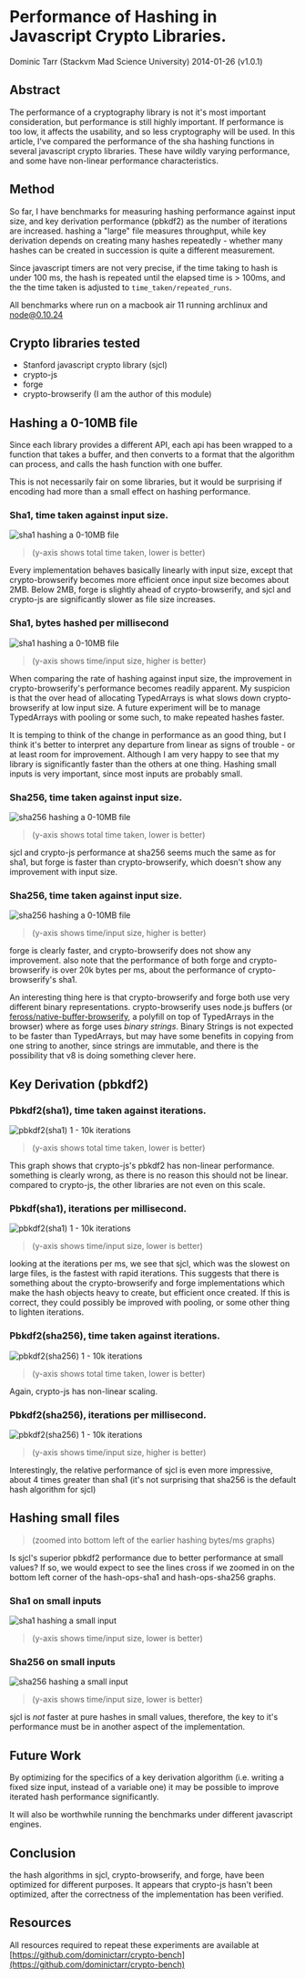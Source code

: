 # Performance of Hashing in Javascript Crypto Libraries.

Dominic Tarr (Stackvm Mad Science University) 2014-01-26 (v1.0.1)

## Abstract

The performance of a cryptography library is not it's most important consideration,
but performance is still highly important. If performance is too low, it affects the usability,
and so less cryptography will be used. In this article, I've compared the performance of the 
sha hashing functions in several javascript crypto libraries. These have wildly varying performance,
and some have non-linear performance characteristics.

## Method

So far, I have benchmarks for measuring hashing performance against input size,
and key derivation performance (pbkdf2) as the number of iterations are increased.
hashing a "large" file measures throughput, while key derivation depends on creating many hashes
repeatedly - whether many hashes can be created in succession is quite a different measurement.

Since javascript timers are not very precise, if the time taking to hash is under 100 ms,
the hash is repeated until the elapsed time is > 100ms, and the the time taken is adjusted
to `time_taken/repeated_runs`.

All benchmarks where run on a macbook air 11 running archlinux and node@0.10.24

## Crypto libraries tested

* Stanford javascript crypto library (sjcl)
* crypto-js
* forge
* crypto-browserify (I am the author of this module)

## Hashing a 0-10MB file

Since each library provides a different API, each api has been wrapped to a function
that takes a buffer, and then converts to a format that the algorithm can process,
and calls the hash function with one buffer.

This is not necessarily fair on some libraries,
but it would be surprising if encoding had more
than a small effect on hashing performance.

### Sha1, time taken against input size.

![sha1 hashing a 0-10MB file](./graphs/hash-sha1.png)

>(y-axis shows total time taken, lower is better)

Every implementation behaves basically linearly with input size,
except that crypto-browserify becomes more efficient once input size
becomes about 2MB. Below 2MB, forge is slightly ahead of crypto-browserify,
and sjcl and crypto-js are significantly slower as file size increases.

### Sha1, bytes hashed per millisecond

![sha1 hashing a 0-10MB file](./graphs/hash-ops-sha1.png)

>(y-axis shows time/input size, higher is better)

When comparing the rate of hashing against input size, the improvement in crypto-browserify's
performance becomes readily apparent. My suspicion is that the over head of allocating
TypedArrays is what slows down crypto-browserify at low input size.
A future experiment will be to manage TypedArrays with pooling or some such,
to make repeated hashes faster.

It is temping to think of the change in performance as an good thing,
but I think it's better to interpret any departure from linear as
signs of trouble - or at least room for improvement. Although I am very happy
to see that my library is significantly faster than the others at one thing.
Hashing small inputs is very important, since most inputs are probably small.

### Sha256, time taken against input size.

![sha256 hashing a 0-10MB file](./graphs/hash-sha256.png)

>(y-axis shows total time taken, lower is better)

sjcl and crypto-js performance at sha256 seems much the same as for sha1,
but forge is faster than crypto-browserify, which doesn't show any improvement with input size.

### Sha256, time taken against input size.

![sha256 hashing a 0-10MB file](./graphs/hash-ops-sha256.png)

>(y-axis shows time/input size, higher is better)

forge is clearly faster, and crypto-browserify does not show any improvement.
also note that the performance of both forge and crypto-browserify is over 20k bytes per ms,
about the performance of crypto-browserify's sha1.

An interesting thing here is that crypto-browserify and forge both use very different
binary representations. crypto-browserify uses node.js buffers
(or  [feross/native-buffer-browserify](https://github.com/feross/native-buffer-browserify),
a polyfill on top of TypedArrays in the browser) where as forge uses _binary strings_.
Binary Strings is not expected to be faster than TypedArrays, but may have some benefits
in copying from one string to another, since strings are immutable, and there is
the possibility that v8 is doing something clever here.

## Key Derivation (pbkdf2)

### Pbkdf2(sha1), time taken against iterations.

![pbkdf2(sha1) 1 - 10k iterations](./graphs/pbkdf2-sha1.png)

>(y-axis shows total time taken, lower is better)

This graph shows that crypto-js's pbkdf2 has non-linear performance.
something is clearly wrong, as there is no reason this should not be linear.
compared to crypto-js, the other libraries are not even on this scale.

### Pbkdf(sha1), iterations per millisecond.

![pbkdf2(sha1) 1 - 10k iterations](./graphs/pbkdf2-ops-sha1.png)

>(y-axis shows time/input size, lower is better)

looking at the iterations per ms, we see that sjcl, which was the slowest on large files,
is the fastest with rapid iterations. This suggests that there is something about the
crypto-browserify and forge implementations which make the hash objects heavy to create,
but efficient once created. If this is correct, they could possibly be improved with pooling,
or some other thing to lighten iterations.

### Pbkdf2(sha256), time taken against iterations.

![pbkdf2(sha256) 1 - 10k iterations](./graphs/pbkdf2-sha256.png)

>(y-axis shows total time taken, lower is better)

Again, crypto-js has non-linear scaling.

### Pbkdf2(sha256), iterations per millisecond.

![pbkdf2(sha256) 1 - 10k iterations](./graphs/pbkdf2-ops-sha256.png)

>(y-axis shows time/input size, higher is better)

Interestingly, the relative performance of sjcl is even more impressive,
about 4 times greater than sha1 (it's not surprising that sha256 is the default
hash algorithm for sjcl)

## Hashing small files

> (zoomed into bottom left of the earlier hashing bytes/ms graphs)

Is sjcl's superior pbkdf2 performance due to better performance at small values?
If so, we would expect to see the lines cross if we zoomed in on the bottom left corner
of the hash-ops-sha1 and hash-ops-sha256 graphs.

### Sha1 on small inputs

![sha1 hashing a small input](./graphs/small-hash-sha1.png)

>(y-axis shows time/input size, lower is better)

### Sha256 on small inputs

![sha256 hashing a small input](./graphs/small-hash-sha256.png)

>(y-axis shows time/input size, lower is better)

sjcl is _not_ faster at pure hashes in small values, therefore,
the key to it's performance must be in another aspect of the implementation.

## Future Work

By optimizing for the specifics of a key derivation algorithm
(i.e. writing a fixed size input, instead of a variable one)
it may be possible to improve iterated hash performance significantly.

It will also be worthwhile running the benchmarks under different javascript engines.

## Conclusion

the hash algorithms in sjcl, crypto-browserify, and forge, have been optimized for different purposes.
It appears that crypto-js hasn't been optimized, after the correctness of the implementation has been verified.

## Resources

All resources required to repeat these experiments are available at
[https://github.com/dominictarr/crypto-bench](https://github.com/dominictarr/crypto-bench)
